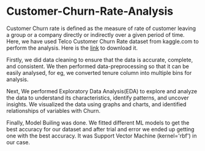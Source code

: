 # Customer-Churn-Rate-Analysis

Customer Churn rate is defined as the measure of rate of customer leaving a group or a company directly or indirectly over a given period of time. Here, we have used Telco Customer Churn Rate dataset from kaggle.com to perform the analysis. Here is the [link](https://www.kaggle.com/datasets/blastchar/telco-customer-churn/download?datasetVersionNumber=1) to download it.

Firstly, we did data cleaning to ensure that the data is accurate, complete, and consistent. We then performed data-preprocessing so that it can be easily analysed, for eg, we converted tenure column into multiple bins for analysis.

Next, We performed Exploratory Data Analysis(EDA) to explore and analyze the data to understand its characteristics, identify patterns, and uncover insights. We visualized the data using graphs and charts, and identified relationships of variables with Churn.

Finally, Model Builing was done. We fitted different ML models to get the best accuracy for our dataset and after trial and error we ended up getting one with the best accuracy. It was Support Vector Machine (kernel='rbf') in our case.
